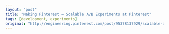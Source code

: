 ```yaml
---
layout: "post"
title: "Making Pinterest — Scalable A/B Experiments at Pinterest"
tags: [development, experiments]
original: "http://engineering.pinterest.com/post/95378137929/scalable-a-b-experiments-at-pinterest"
---
```


<blockquote></blockquote>

